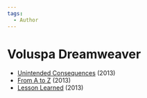 ```yaml
---
tags:
  - Author
---
```


# Voluspa Dreamweaver

- [Unintended Consequences](./unintendedconsequences.md) (2013)
- [From A to Z](./fromatoz.md) (2013)
- [Lesson Learned](./lessonlearned.md) (2013)